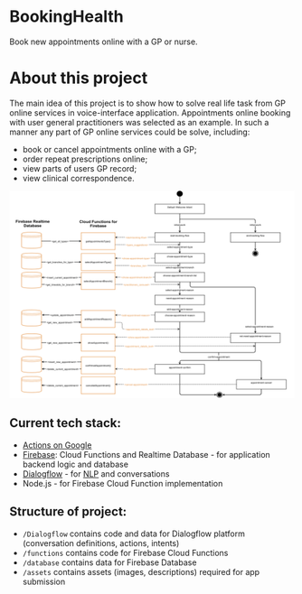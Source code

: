 # BookingHealth

Book new appointments online with a GP or nurse. 

# About this project

The main idea of this project is to show how to solve real life task from GP online services in voice-interface application. Appointments online booking with user general practitioners was selected as an example. In such a manner any part of GP online services could be solve, including:

- book or cancel appointments online with a GP;
- order repeat prescriptions online;
- view parts of users GP record;
- view clinical correspondence.

![alt text](https://github.com/valiuh/BookingHealth-assistant-app/blob/master/BookingHealth-Firebase.png?raw=true)

## Current tech stack:
- [Actions on Google](https://developers.google.com/actions/extending-the-assistant)
- [Firebase](https://firebase.google.com/): Cloud Functions and Realtime Database - for application backend logic and database
- [Dialogflow](https://dialogflow.com/) - for [NLP](https://en.wikipedia.org/wiki/Natural-language_processing) and conversations
- Node.js - for Firebase Cloud Function implementation

## Structure of project:
- `/Dialogflow` contains code and data for Dialogflow platform (conversation definitions, actions, intents)
- `/functions` contains code for Firebase Cloud Functions
- `/database` contains data for Firebase Database
- `/assets` contains assets (images, descriptions) required for app submission

